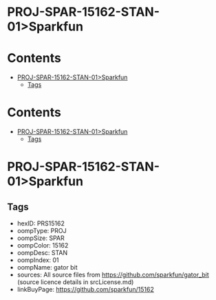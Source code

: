 
PROJ-SPAR-15162-STAN-01>Sparkfun
================================

Contents
========

* [PROJ-SPAR-15162-STAN-01>Sparkfun](#proj-spar-15162-stan-01sparkfun)
	* [Tags](#tags)

Contents
========

* [PROJ-SPAR-15162-STAN-01>Sparkfun](#proj-spar-15162-stan-01sparkfun)
	* [Tags](#tags)

# PROJ-SPAR-15162-STAN-01>Sparkfun

## Tags

- hexID: PRS15162
- oompType: PROJ
- oompSize: SPAR
- oompColor: 15162
- oompDesc: STAN
- oompIndex: 01
- oompName: gator bit
- sources: All source files from https://github.com/sparkfun/gator_bit (source licence details in srcLicense.md)
- linkBuyPage: https://github.com/sparkfun/15162
